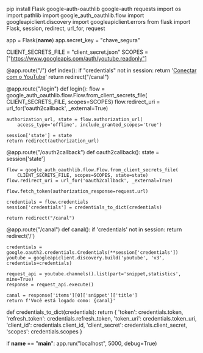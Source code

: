 pip install Flask google-auth-oauthlib google-auth requests
import os
import pathlib
import google_auth_oauthlib.flow
import googleapiclient.discovery
import googleapiclient.errors
from flask import Flask, session, redirect, url_for, request

app = Flask(__name__)
app.secret_key = "chave_segura"

CLIENT_SECRETS_FILE = "client_secret.json"
SCOPES = ["https://www.googleapis.com/auth/youtube.readonly"]

@app.route("/")
def index():
    if "credentials" not in session:
        return '<a href="/login">Conectar com o YouTube</a>'
    return redirect("/canal")

@app.route("/login")
def login():
    flow = google_auth_oauthlib.flow.Flow.from_client_secrets_file(
        CLIENT_SECRETS_FILE, scopes=SCOPES)
    flow.redirect_uri = url_for('oauth2callback', _external=True)

    authorization_url, state = flow.authorization_url(
        access_type='offline', include_granted_scopes='true')

    session['state'] = state
    return redirect(authorization_url)

@app.route("/oauth2callback")
def oauth2callback():
    state = session['state']

    flow = google_auth_oauthlib.flow.Flow.from_client_secrets_file(
        CLIENT_SECRETS_FILE, scopes=SCOPES, state=state)
    flow.redirect_uri = url_for('oauth2callback', _external=True)

    flow.fetch_token(authorization_response=request.url)

    credentials = flow.credentials
    session['credentials'] = credentials_to_dict(credentials)

    return redirect("/canal")

@app.route("/canal")
def canal():
    if 'credentials' not in session:
        return redirect('/')

    credentials = google.oauth2.credentials.Credentials(**session['credentials'])
    youtube = googleapiclient.discovery.build('youtube', 'v3', credentials=credentials)

    request_api = youtube.channels().list(part='snippet,statistics', mine=True)
    response = request_api.execute()

    canal = response['items'][0]['snippet']['title']
    return f'Você está logado como: {canal}'

def credentials_to_dict(credentials):
    return {
        'token': credentials.token,
        'refresh_token': credentials.refresh_token,
        'token_uri': credentials.token_uri,
        'client_id': credentials.client_id,
        'client_secret': credentials.client_secret,
        'scopes': credentials.scopes
    }

if __name__ == "__main__":
    app.run("localhost", 5000, debug=True)
